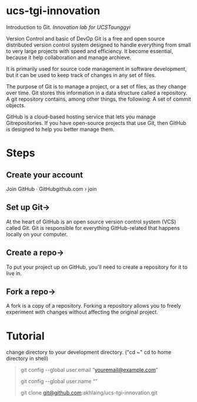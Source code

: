 # ucs-tgi-innovation
Introduction to Git.
_Innovation lab for UCSTaunggyi_

Version Control and basic of DevOp
Git is a free and open source distributed version control system designed to handle everything from small to very large projects with speed and efficiency. It become essential, because it help collaboration and manage archieve. 

 It is primarily used for source code management in software development, but it can be used to keep track of changes in any set of files.

The purpose of Git is to manage a project, or a set of files, as they change over time. Git stores this information in a data structure called a repository. A git repository contains, among other things, the following: A set of commit objects.

GitHub is a cloud-based hosting service that lets you manage Gitrepositories. If you have open-source projects that use Git, then GitHub is designed to help you better manage them.


# Steps
## Create your account

Join GitHub · GitHubgithub.com › join

## Set up Git→
At the heart of GitHub is an open source version control system (VCS) called Git. Git is responsible for everything GitHub-related that happens locally on your computer.

## Create a repo→
To put your project up on GitHub, you'll need to create a repository for it to live in.

## Fork a repo→
A fork is a copy of a repository. Forking a repository allows you to freely experiment with changes without affecting the original project.

# Tutorial
change directory to your development directory. ("cd ~" cd to home directory in shell)

> git config --global user.email “<youremail@example.com>”
> 
> git config --global user.name “<your name>”
> 
> git clone git@github.com:akhlaing/ucs-tgi-innovation.git
